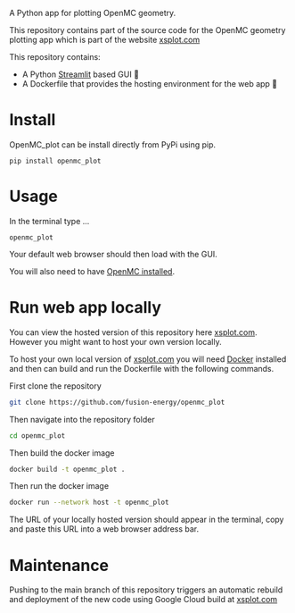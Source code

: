 A Python app for plotting OpenMC geometry.

This repository contains part of the source code for the OpenMC geometry plotting app which is part of the website [xsplot.com](http://xsplot.com)

This repository contains:
- A Python [Streamlit](https://streamlit.io) based GUI 🐍
- A Dockerfile that provides the hosting environment for the web app 🐳


# Install

OpenMC_plot can be install directly from PyPi using pip.

```
pip install openmc_plot
```

# Usage

In the terminal type ...

```
openmc_plot
```

Your default web browser should then load with the GUI.

You will also need to have [OpenMC installed](https://docs.openmc.org/en/stable/quickinstall.html).

# Run web app locally

You can view the hosted version of this repository here [xsplot.com](http://xsplot.com). However you might want to host your own version locally.

To host your own local version of [xsplot.com](http://xsplot.com) you will need [Docker](https://www.docker.com/) installed and then can build and run the Dockerfile
with the following commands.

First clone the repository
```bash
git clone https://github.com/fusion-energy/openmc_plot
```

Then navigate into the repository folder
```bash
cd openmc_plot
```

Then build the docker image
```bash
docker build -t openmc_plot .
```

Then run the docker image
```bash
docker run --network host -t openmc_plot
```

The URL of your locally hosted version should appear in the terminal, copy and paste this URL into a web browser address bar.

# Maintenance

Pushing to the main branch of this repository triggers an automatic rebuild and
deployment of the new code using Google Cloud build at [xsplot.com](http://xsplot.com)
